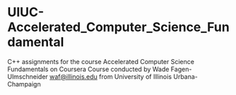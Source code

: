 # UIUC-Accelerated_Computer_Science_Fundamental
C++ assignments for the course Accelerated Computer Science Fundamentals on Coursera 
Course conducted by Wade Fagen-Ulmschneider <waf@illinois.edu> from University of Illinois Urbana-Champaign
